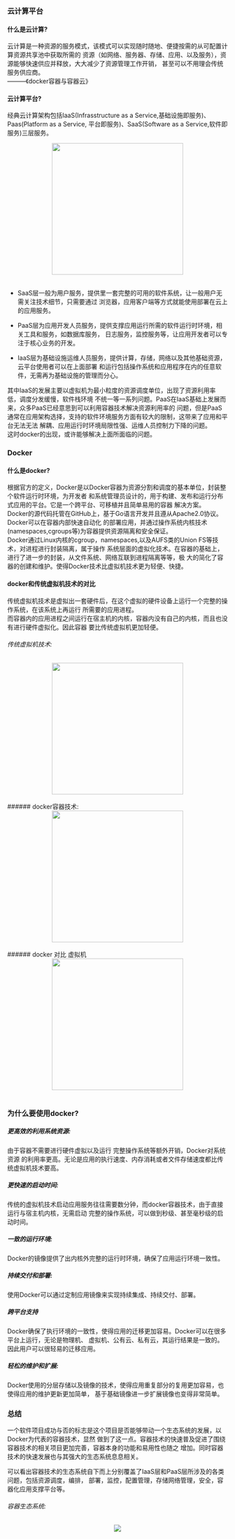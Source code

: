 ### 云计算平台
#### 什么是云计算?
云计算是一种资源的服务模式，该模式可以实现随时随地、便捷按需的从可配置计算资源共享池中获取所需的
资源（如网络、服务器、存储、应用、以及服务），资源能够快速供应并释放，大大减少了资源管理工作开销，
甚至可以不用理会传统服务供应商。  
———《docker容器与容器云》  

#### 云计算平台?
经典云计算架构包括IaaS(Infrasstructure as a Service,基础设施即服务)、Paas(Platform as a Service,
平台即服务)、SaaS(Software as a Service,软件即服务)三层服务。  
<div align="center"> <img src="https://github.com/ihuangch/blog/blob/master/Docker/pic/yunpingtai.png" height="300px" /> </div><br> 

- SaaS层一般为用户服务，提供里一套完整的可用的软件系统，让一般用户无需关注技术细节，只需要通过
  浏览器，应用客户端等方式就能使用部署在云上的应用服务。

- PaaS层为应用开发人员服务，提供支撑应用运行所需的软件运行时环境，相关工具和服务，如数据库服务，
  日志服务，监控服务等，让应用开发者可以专注于核心业务的开发。

- IaaS层为基础设施运维人员服务，提供计算，存储，网络以及其他基础资源，云平台使用者可以在上面部署
  和运行包括操作系统和应用程序在内的任意软件，无需再为基础设施的管理而分心。  

其中IaaS的发展主要以虚拟机为最小粒度的资源调度单位，出现了资源利用率低，调度分发缓慢，软件栈环境
不统一等一系列问题。PaaS在IaaS基础上发展而来，众多PaaS已经意思到可以利用容器技术解决资源利用率的
问题，但是PaaS通常在应用架构选择，支持的软件环境服务方面有较大的限制，这带来了应用和平台无法无法
解耦、应用运行时环境局限性强、运维人员控制力下降的问题。  
这时docker的出现，或许能够解决上面所面临的问题。  

### Docker
#### 什么是docker?
根据官方的定义，Docker是以Docker容器为资源分割和调度的基本单位，封装整个软件运行时环境，为开发者
和系统管理员设计的，用于构建、发布和运行分布式应用的平台。它是一个跨平台、可移植并且简单易用的容器
解决方案。  
Docker的源代码托管在GitHub上，基于Go语言开发并且遵从Apache2.0协议。Docker可以在容器内部快速自动化
的部署应用，并通过操作系统内核技术(namespaces,cgroups等)为容器提供资源隔离和安全保证。  
Docker通过Linux内核的cgroup，namespaces,以及AUFS类的Union FS等技术，对进程进行封装隔离，属于操作
系统层面的虚拟化技术。在容器的基础上，进行了进一步的封装，从文件系统、网络互联到进程隔离等等，极
大的简化了容器的创建和维护。使得Docker技术比虚拟机技术更为轻便、快捷。  

#### docker和传统虚拟机技术的对比
传统虚拟机技术是虚拟出一套硬件后，在这个虚拟的硬件设备上运行一个完整的操作系统，在该系统上再运行
所需要的应用进程。  
而容器内的应用进程之间运行在宿主机的内核，容器内没有自己的内核，而且也没有进行硬件虚拟化。因此容器
要比传统虚拟机更加轻便。
###### 传统虚拟机技术:
<div align="center"> <img src="https://github.com/ihuangch/blog/blob/master/Docker/pic/VirtualMachines.png" height="300px" /> </div><br> 
###### docker容器技术:
<div align="center"> <img src="https://github.com/ihuangch/blog/blob/master/Docker/pic/docker.png" height="300px" /> </div><br> 
###### docker 对比 虚拟机
<div align="center"> <img src="https://github.com/ihuangch/blog/blob/master/Docker/pic/docker-vs-virtual.png" height="300px" /> </div><br> 


### 为什么要使用docker?
##### 更高效的利用系统资源:
由于容器不需要进行硬件虚拟以及运行 完整操作系统等额外开销，Docker对系统资源
的利用率更高。无论是应用的执行速度、内存消耗或者文件存储速度都比传统虚拟机技术要高。
##### 更快速的启动时间:
传统的虚拟机技术启动应用服务往往需要数分钟，而docker容器技术，由于直接运行与宿主机内核，无需启动
完整的操作系统，可以做到秒级、甚至毫秒级的启动时间。
##### 一致的运行环境:
Docker的镜像提供了出内核外完整的运行时环境，确保了应用运行环境一致性。
##### 持续交付和部署:
使用Docker可以通过定制应用镜像来实现持续集成、持续交付、部署。
##### 跨平台支持
Docker确保了执行环境的一致性，使得应用的迁移更加容易。Docker可以在很多平台上运行，无论是物理机、
虚拟机、公有云、私有云，其运行结果是一致的。因此用户可以很轻易的迁移应用。
##### 轻松的维护和扩展:
Docker使用的分层存储以及镜像的技术，使得应用重复部分的复用更加容易，也使得应用的维护更新更加简单，
基于基础镜像进一步扩展镜像也变得非常简单。

### 总结
一个软件项目成功与否的标志是这个项目是否能够带动一个生态系统的发展，以Docker为代表的容器技术，显然
做到了这一点。容器技术的快速普及促进了围绕容器技术的相关项目更加完善，容器本身的功能和易用性也随之
增加。同时容器技术的快速发展也与其强大的生态系统息息相关。  

可以看出容器技术的生态系统自下而上分别覆盖了IaaS层和PaaS层所涉及的各类问题，包括资源调度，编排，
部署，监控，配置管理，存储网络管理，安全，容器化应用支撑平台等。
###### 容器生态系统:
<div align="center"> <img src="https://github.com/ihuangch/blog/blob/master/Docker/pic/docker-life.png"/> </div><br> 


